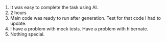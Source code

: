 1. It was easy to complete the task using AI.
2. 2 hours
3. Main code was ready to run after generation. Test for that code I had to update.
4. I have a problem with mock tests. Have a problem with hibernate.
5. Nothing special.